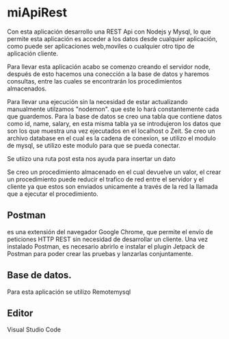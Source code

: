 # miApiRest

Con esta aplicación desarrollo una REST Api con Nodejs y Mysql, lo que permite esta aplicación es acceder a los datos desde cualquier aplicación, 
como puede ser aplicaciones web,moviles o cualquier otro tipo de aplicación cliente.

Para llevar esta aplicación acabo se comenzo creando el servidor node, después de esto hacemos una conección a la base de datos y 
haremos consultas, entre las cuales se encontrarán los procedimientos almacenados.

Para llevar una ejecución sin la necesidad de estar actualizando manualmente utilzamos "nodemon".
que este lo hará constantemente cada que guardemos. 
Para la base de datos se creo una tabla que contiene datos como id, name, salary, en esta misma tabla ya se introdujeron los datos 
que son los que muestra una vez ejecutados en el localhost o Zeit.
Se creo un archivo database en el cual es la cadena de conexion, se utilizo el modulo de mysql, se utilizo este modulo 
para que se pueda conectar. 

Se utiizo una ruta post esta nos ayuda para insertar un dato

Se creo un procedimiento almacenado en el cual devuelve un valor, el crear un procedimiento 
puede reducir el trafico de red entre el servidor y el cliente ya que estos son enviados unicamente a través de la red
la llamada que a ejecutar el procedimiento. 

## Postman 
es una extensión del navegador Google Chrome, que permite el envío de peticiones 
HTTP REST sin necesidad de desarrollar un cliente. Una vez instalado Postman, es necesario 
abrirlo e instalar 
el plugin Jetpack de Postman para poder crear las pruebas y lanzarlas conjuntamente.

## Base de datos.
Para esta aplicación se utilizo Remotemysql

## Editor 
Visual Studio Code
